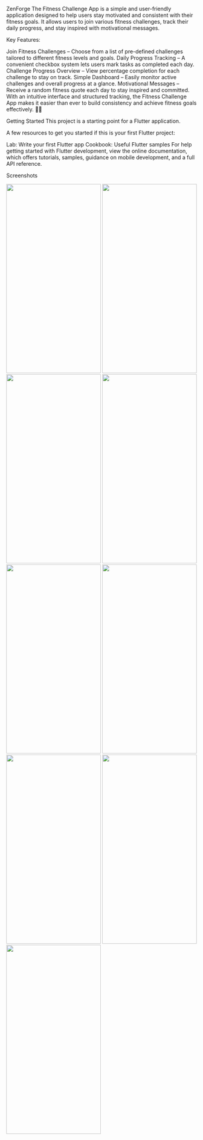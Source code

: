 ZenForge
        The Fitness Challenge App is a simple and user-friendly application designed to help users stay motivated and consistent with their fitness goals. It allows users to join various fitness challenges, track their daily progress, and stay inspired with motivational messages.

Key Features:

Join Fitness Challenges – Choose from a list of pre-defined challenges tailored to different fitness levels and goals.
Daily Progress Tracking – A convenient checkbox system lets users mark tasks as completed each day.
Challenge Progress Overview – View percentage completion for each challenge to stay on track.
Simple Dashboard – Easily monitor active challenges and overall progress at a glance.
Motivational Messages – Receive a random fitness quote each day to stay inspired and committed.
With an intuitive interface and structured tracking, the Fitness Challenge App makes it easier than ever to build consistency and achieve fitness goals effectively. 🚀💪

Getting Started
This project is a starting point for a Flutter application.

A few resources to get you started if this is your first Flutter project:

Lab: Write your first Flutter app
Cookbook: Useful Flutter samples
For help getting started with Flutter development, view the online documentation, which offers tutorials, samples, guidance on mobile development, and a full API reference.

Screenshots

<img src="https://github.com/user-attachments/assets/dd06c59f-d83a-4cb4-be64-50d393009b76" width="250" height="500" /> 
<img src="https://github.com/user-attachments/assets/b80a99cf-0d19-4175-9553-6ea2dd43b8f0" width="250" height="500" /> 
<img src="https://github.com/user-attachments/assets/238566d4-56d6-483e-b538-36c9cde4eef6" width="250" height="500" /> 
<img src="https://github.com/user-attachments/assets/83becd62-3fcb-4773-8ead-6ecfcc14b11f" width="250" height="500" />
<img src="https://github.com/user-attachments/assets/7e0a3a58-d5ae-4c70-bcf2-c322f6fa9e65" width="250" height="500" /> 
<img src="https://github.com/user-attachments/assets/0897ba16-a103-440d-9074-003a86bb6b41" width="250" height="500" /> 
<img src="https://github.com/user-attachments/assets/e9c86636-7a9d-4df8-9348-eaa6fa984985" width="250" height="500" /> 
<img src="https://github.com/user-attachments/assets/c1e3be46-9681-4a3e-9c35-9a912f3f40d9" width="250" height="500" /> 
<img src="https://github.com/user-attachments/assets/8f79ceb0-a26f-40ad-8710-2c15e2d17ec7" width="250" height="500" /> 
